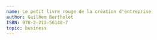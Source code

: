 ```yaml
---
name: Le petit livre rouge de la création d'entreprise
author: Guilhem Bertholet
ISBN: 978-2-212-56148-7
topic: business
---
```

